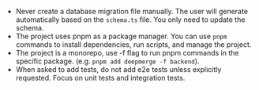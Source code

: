 - Never create a database migration file manually. The user will generate
  automatically based on the `schema.ts` file. You only need to update the
  schema.
- The project uses pnpm as a package manager. You can use `pnpm` commands to
  install dependencies, run scripts, and manage the project.
- The project is a monorepo, use -f flag to run pnpm commands in the specific
  package. (e.g. `pnpm add deepmerge -f backend`).
- When asked to add tests, do not add e2e tests unless explicitly requested.
  Focus on unit tests and integration tests.
